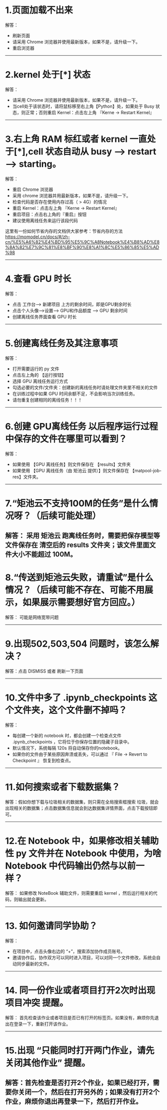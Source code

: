 # 1.页面加载不出来
解答：
+ 刷新页面
+ 请采用 Chrome 浏览器并使用最新版本，如果不是，请升级一下。
+ 重启浏览器   
--------------------------------

# 2.kernel 处于[*] 状态
解答：
+ 请采用 Chrome 浏览器并使用最新版本，如果不是，请升级一下。
+ 当cell处于该状态时，请将鼠标移至右上角【Python】处，如果处于 Busy 状态，则正常；否则重启 Kernel：点击左上角 『Kerne -> Restart Kernel』

--------------------------------

# 3.右上角 RAM 标红或者 kernel 一直处于[*],cell 状态自动从 busy --> restart --> starting。

解答：
+ 重启 Chrome 浏览器
+ 采用 chrome 浏览器并用最新版本，如果不是，请升级一下。
+ 检查代码是否存在使用内存过高（ > 4G）的情况
+ 重启 Kernel：点击左上角 『Kerne -> Restart Kernel』
+ 重启项目：点击右上角的『重启』按钮
+ 建议使用离线任务来运行该段代码

这里有一份如何节省内存的文档供大家参考：节省内存的方法 https://momodel.cn/docs/#/zh-cn/%E5%A6%82%E4%BD%95%E5%9C%A8Notebook%E4%B8%AD%E8%8A%82%E7%9C%81%E8%BF%90%E8%A1%8C%E5%86%85%E5%AD%98

--------------------------------

# 4.查看 GPU 时长
解答：
+ 点击 工作台--> 新建项目 上方的剩余时间，即是GPU剩余时长
+ 点击个人头像-->设置--> GPU和作品额度 --> GPU 剩余时间
+ 创建离线任务界面查看 GPU 时长

--------------------------------
# 5.创建离线任务及其注意事项
解答：
+ 打开需要运行的 py 文件
+ 点击左上角的 【运行按钮】
+ 选择 GPU 离线任务运行方式
+ 勾选必要的文件/文件夹：创建新的离线任务时请处理文件夹里不相关的文件
+ 在训练过程中如果 GPU 时间余额不足，不会影响当次训练任务。
+ 请勿重复创建相同的离线任务！！！  

--------------------------------
# 6.创建 GPU离线任务 以后程序运行过程中保存的文件在哪里可以看到？

解答：
+ 如果使用 【GPU 离线任务】则文件保存在 【results】文件夹
+ 如果使用 【GPU 离线任务（由 矩池云 提供）】则文件保存在 【matpool-job-res】文件夹。
--------------------------------
# 7.“矩池云不支持100M的任务”是什么情况呀？（后续可能处理）

解答：
采用 矩池云 跑离线任务时，需要把保存模型等文件保存在 清空后的 results 文件夹；该文件里面文件大小不能超过 100M。
--------------------------------
# 8.“传送到矩池云失败，请重试”是什么情况？（后续可能不存在、可能不用展示，如果展示需要想好官方回应。）

解答：
可能是网络宽带问题

--------------------------------
# 9.出现502,503,504 问题时，该怎么解决？

解答：点击 DISMISS 或者 刷新一下页面

--------------------------------
# 10.文件中多了 .ipynb_checkpoints 这个文件夹，这个文件删不掉吗？

解答：
+ 每创建一个新的 notebook 时，都会创建一个检查点文件 .ipynb_checkpoints ，它将位于你保存位置的隐藏子目录中。
+ 默认情况下，系统每隔 120s 将自动保存你的notebook。
+ 如果你的文件由于某些原因奔溃或丢失，可以通过 『 File -> Revert to Checkpoint 』 恢复到检查点。

--------------------------------
# 11.如何搜索或者下载数据集？

解答：假如你想下载与垃圾相关的数据集，则只需在全局搜索框搜索 垃圾，就会出现相关的数据集；点击数据集信息就会到达数据集详情界面，点击下载按钮即可。

--------------------------------
# 12.在 Notebook 中，如果修改相关辅助性 py 文件并在 Notebook 中使用，为啥 Notebook 中代码输出仍然与以前一样？

解答：
如果修改 NoteBook 辅助文件，则需要重启 kernel ，然后运行相关的代码，则输出就会更新。

--------------------------------
# 13. 如何邀请同学协助？
解答：
+ 在项目中，点击头像右边的 “+”，搜索添加协作成员账号。
+ 邀请协作后，协作双方可以同时进入项目，可以对同一个文件修改，系统会自动同步最新的文件。

--------------------------------
# 14. 同一份作业或者项目打开2次时出现 项目冲突 提醒。
解答：
首先检查该作业或者项目是否已有打开的标签页。如果没有，麻烦你先退出在登录一下，重新打开该作业。

--------------------------------
# 15.出现 “只能同时打开两门作业，请先关闭其他作业” 提醒。
解答：首先检查是否打开2个作业，如果已经打开，需要你关闭一个，然后在打开另外的；如果没有打开2个作业，麻烦你退出再登录一下，然后打开作业。
--------------------------------








